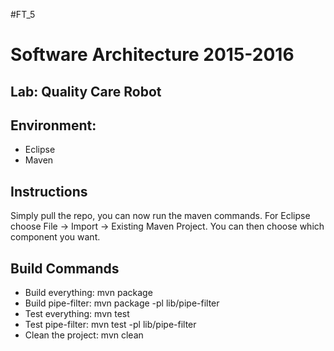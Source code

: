 #FT_5

# Software Architecture 2015-2016
## Lab: Quality Care Robot

## Environment:

* Eclipse
* Maven

## Instructions
Simply pull the repo, you can now run the maven commands. For Eclipse choose File -> Import -> Existing Maven Project. You can then choose which component you want.

## Build Commands	

* Build everything: mvn package
* Build pipe-filter: mvn package -pl lib/pipe-filter
* Test everything: mvn test
* Test pipe-filter: mvn test -pl lib/pipe-filter
* Clean the project: mvn clean
